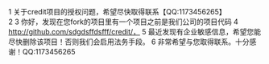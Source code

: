   1 关于credit项目的授权问题，希望尽快取得联系【QQ:1173456265】                 
  2 
  3 你好，发现在您fork的项目里有一个项目之前是我们公司的项目代码
  4 http://github.com/sdgdsffdsfff/credit/，
  5 最近发现有企业敏感信息，希望您能尽快删除该项目！否则我们会启用法务手段。
  6 非常希望与您取得联系。十分感谢！QQ:1173456265
